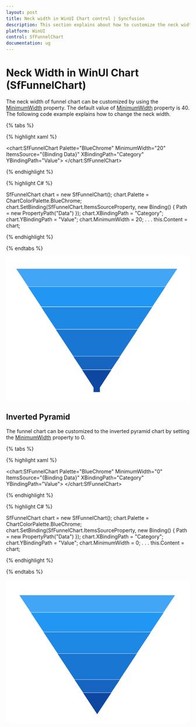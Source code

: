 ```yaml
---
layout: post
title: Neck width in WinUI Chart control | Syncfusion
description: This section explains about how to customize the neck width in Syncfusion WinUI Chart (SfFunnelChart) control.
platform: WinUI
control: SfFunnelChart
documentation: ug
---
```


# Neck Width in WinUI Chart (SfFunnelChart)

The neck width of funnel chart can be customized by using the [MinimumWidth]() property. The default value of [MinimumWidth]() property is 40. The following code example explains how to change the neck width.

{% tabs %} 

{% highlight xaml %}

<chart:SfFunnelChart
        Palette="BlueChrome"
        MinimumWidth="20" 
        ItemsSource="{Binding Data}" 
        XBindingPath="Category"
        YBindingPath="Value">
</chart:SfFunnelChart>
 
{% endhighlight %}

{% highlight C# %}

SfFunnelChart chart = new SfFunnelChart();
chart.Palette = ChartColorPalette.BlueChrome;
chart.SetBinding(SfFunnelChart.ItemsSourceProperty, new Binding() { Path = new PropertyPath("Data") });
chart.XBindingPath = "Category";
chart.YBindingPath = "Value";
chart.MinimumWidth = 20;
. . . 
this.Content = chart;

{% endhighlight %}

{% endtabs %}

![Neck width support in WinUI Chart](Neck-width_images/winui-chart_neck_width.png)

## Inverted Pyramid

The funnel chart can be customized to the inverted pyramid chart by setting the [MinimumWidth]() property to 0.

{% tabs %} 

{% highlight xaml %}

<chart:SfFunnelChart
        Palette="BlueChrome"
        MinimumWidth="0" 
        ItemsSource="{Binding Data}" 
        XBindingPath="Category"
        YBindingPath="Value">
</chart:SfFunnelChart>
 
{% endhighlight %}

{% highlight C# %}

SfFunnelChart chart = new SfFunnelChart();
chart.Palette = ChartColorPalette.BlueChrome;
chart.SetBinding(SfFunnelChart.ItemsSourceProperty, new Binding() { Path = new PropertyPath("Data") });
chart.XBindingPath = "Category";
chart.YBindingPath = "Value";
chart.MinimumWidth = 0;
. . . 
this.Content = chart;

{% endhighlight %}

{% endtabs %}

![Inversed Pyramid Chart in WinUI](Neck-width_images/winui-chart_inversed_pyramid.png)
